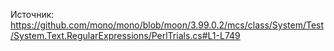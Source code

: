 ﻿Источник: https://github.com/mono/mono/blob/moon/3.99.0.2/mcs/class/System/Test/System.Text.RegularExpressions/PerlTrials.cs#L1-L749
